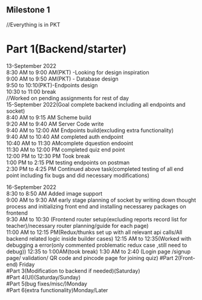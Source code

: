 ## Milestone 1
//Everything is in PKT
 # Part 1(Backend/starter)  
 13-September 2022  
 8:30 AM to 9:00 AM(PKT) -Looking for design inspiration  
 9:00 AM to 9:50 AM(PKT) - Database design  
 9:50 to 10:10(PKT)-Endpoints design  
 10:30 to 11:00 break  
 //Worked on pending assignments for rest of day  
 15-September 2022(Goal complete backend including all endpoints and socket)  
 8:40 AM to 9:15 AM Scheme build   
 9:20 AM to 9:40 AM Server Code write  
 9:40 AM to 12:00 AM Endpoints build(excluding extra functionality)  
    9:40 AM to 10:40 AM completed auth endpoint  
    10:40 AM to 11:30 AMcomplete dquestion endooint  
    11:30 AM to 12:00 PM completed quiz end point  
12:00 PM to 12:30 PM Took break  
1:00 PM to 2:15 PM testing endpoints on postman  
2:30 PM to 4:25  PM Continued above task(completed testing of all end point including fix bugs and did necessary modifications)  
<!-- //Remaining tasks for today
Adding image support on add question endpoint
Adding sockets logic -->
16-September 2022  
8:30 to 8:50 AM Added image support  
9:00 AM to 9:30 AM early stage planning of socket by writing down thought process and initializing front end and installing necessarey packages on frontend  
9:30 AM to 10:30  (Frontend router setup(excluding reports record list for teacher)/necessary router planning/guide for each page)  
11:00 AM  to 12:15 PM(Redux/thunks set up with all relevant api calls/All backend related logic inside builder cases)
12:15 AM to 12:35(Worked with debugging a error(only commented problematic redux case ,still need to debug))
12:35 to 1:00AM(took break)
1:30 AM to 2:40 (Login page /signup page/ validation/ QR code and pincode page for joining quiz)
#Part 2(Front-end) Friday  
#Part 3(Modification to backend if needed)(Saturday)  
#Part 4(UI)(Saturday/Sunday)  
#Part 5(bug fixes/misc/)Monday  
#Part 6(extra functionality)Monday/Later  